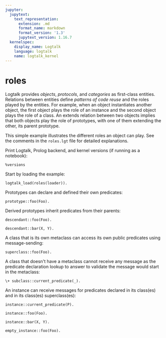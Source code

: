 ```yaml
---
jupyter:
  jupytext:
    text_representation:
      extension: .md
      format_name: markdown
      format_version: '1.3'
      jupytext_version: 1.16.7
  kernelspec:
    display_name: Logtalk
    language: logtalk
    name: logtalk_kernel
---
```


<!--
________________________________________________________________________

This file is part of Logtalk <https://logtalk.org/>  
SPDX-FileCopyrightText: 1998-2025 Paulo Moura <pmoura@logtalk.org>  
SPDX-License-Identifier: Apache-2.0

Licensed under the Apache License, Version 2.0 (the "License");
you may not use this file except in compliance with the License.
You may obtain a copy of the License at

    http://www.apache.org/licenses/LICENSE-2.0

Unless required by applicable law or agreed to in writing, software
distributed under the License is distributed on an "AS IS" BASIS,
WITHOUT WARRANTIES OR CONDITIONS OF ANY KIND, either express or implied.
See the License for the specific language governing permissions and
limitations under the License.
________________________________________________________________________
-->

# roles

Logtalk provides _objects_, _protocols_, and _categories_ as first-class
entities. Relations between entities define _patterns of code reuse_ and
the roles played by the entities. For example, when an object instantiates
another object, the first object plays the role of an instance and the
second object plays the role of a class. An extends relation between two
objects implies that both objects play the role of prototypes, with one
of them extending the other, its parent prototype.

This simple example illustrates the different roles an object can play.
See the comments in the `roles.lgt` file for detailed explanations.

Print Logtalk, Prolog backend, and kernel versions (if running as a notebook):

```logtalk
%versions
```

Start by loading the example:

```logtalk
logtalk_load(roles(loader)).
```

Prototypes can declare and defined their own predicates:

```logtalk
prototype::foo(Foo).
```

<!--
Foo = 1.
-->

Derived prototypes inherit predicates from their parents:

```logtalk
descendant::foo(Foo).
```

<!--
Foo = 2.
-->

```logtalk
descendant::bar(X, Y).
```

<!--
X = 1, Y = 2.
-->

A class that is its own metaclass can access its own public predicates
using message-sending:

```logtalk
superclass::foo(Foo).
```

<!--
Foo = 1
-->

A class that doesn't have a metaclass cannot receive any message as
the predicate declaration lookup to answer to validate the message
would start in the metaclass:

```logtalk
\+ subclass::current_predicate(_).
```

<!--
true.
-->

An instance can receive messages for predicates declared in its
class(es) and in its class(es) superclass(es):

```logtalk
instance::current_predicate(P).
```

<!--
P = bar/2 ;
P = foo/1 ;
false.
-->

```logtalk
instance::foo(Foo).
```

<!--
Foo = 2.
-->

```logtalk
instance::bar(X, Y).
```

<!--
X = 1, Y = 2.
-->

```logtalk
empty_instance::foo(Foo).
```

<!--
Foo = 1.
-->
